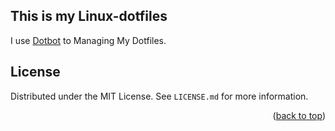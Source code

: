 ## This is my Linux-dotfiles
I use  [Dotbot](https://github.com/anishathalye/dotbot) to Managing My Dotfiles.


<!-- LICENSE -->
## License

Distributed under the MIT License. See `LICENSE.md` for more information.

<p align="right">(<a href="#top">back to top</a>)</p>
